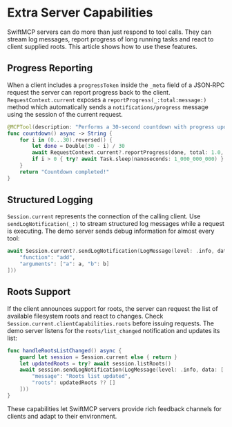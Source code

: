 # Extra Server Capabilities

SwiftMCP servers can do more than just respond to tool calls.  They can stream log messages, report progress of long running tasks and react to client supplied roots.  This article shows how to use these features.

## Progress Reporting

When a client includes a `progressToken` inside the `_meta` field of a JSON‑RPC request the server can report progress back to the client.  `RequestContext.current` exposes a `reportProgress(_:total:message:)` method which automatically sends a `notifications/progress` message using the session of the current request.

```swift
@MCPTool(description: "Performs a 30‑second countdown with progress updates")
func countdown() async -> String {
    for i in (0...30).reversed() {
        let done = Double(30 - i) / 30
        await RequestContext.current?.reportProgress(done, total: 1.0, message: "\(i) seconds remaining")
        if i > 0 { try? await Task.sleep(nanoseconds: 1_000_000_000) }
    }
    return "Countdown completed!"
}
```

## Structured Logging

`Session.current` represents the connection of the calling client.  Use `sendLogNotification(_:)` to stream structured log messages while a request is executing.  The demo server sends debug information for almost every tool:

```swift
await Session.current?.sendLogNotification(LogMessage(level: .info, data: [
    "function": "add",
    "arguments": ["a": a, "b": b]
]))
```

## Roots Support

If the client announces support for roots, the server can request the list of available filesystem roots and react to changes.  Check `Session.current.clientCapabilities.roots` before issuing requests. The demo server listens for the `roots/list_changed` notification and updates its list:

```swift
func handleRootsListChanged() async {
    guard let session = Session.current else { return }
    let updatedRoots = try? await session.listRoots()
    await session.sendLogNotification(LogMessage(level: .info, data: [
        "message": "Roots list updated",
        "roots": updatedRoots ?? []
    ]))
}
```

These capabilities let SwiftMCP servers provide rich feedback channels for clients and adapt to their environment.
